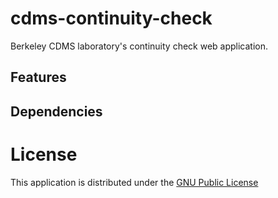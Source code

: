 # cdms-continuity-check
Berkeley CDMS laboratory's continuity check web application.

## Features


## Dependencies


# License

This application is distributed under the [GNU Public License](./LICENSE.md)

